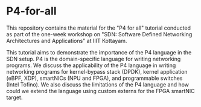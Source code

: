 # P4-for-all
This repository contains the material for the "P4 for all" tutorial conducted as part of the one-week workshop on "SDN: Software Defined Networking Architectures and Applications" at IIIT Kottayam. 

This tutorial aims to demonstrate the importance of the P4 language in the SDN setup. P4 is the domain-specific language for writing networking programs. We discuss the applicability of the P4 language in writing networking programs for kernel-bypass stack (DPDK), kernel application (eBPF, XDP), smartNICs (NPU and FPGA), and programmable switches (Intel Tofino). We also discuss the limitations of the P4 language and how could we extend the language using custom externs for the FPGA smartNIC target.
